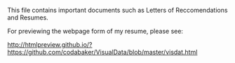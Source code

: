 This file contains important documents such as Letters of Reccomendations and Resumes.

For previewing the webpage form of my resume, please see:

http://htmlpreview.github.io/?https://github.com/codabaker/VisualData/blob/master/visdat.html
